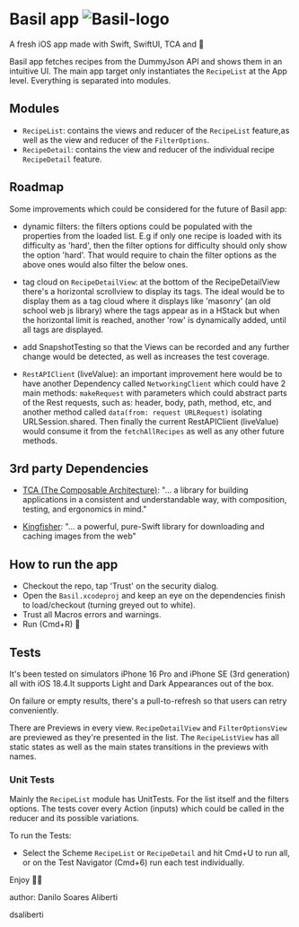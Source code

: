 # Basil app ![Basil-logo](https://github.com/user-attachments/assets/7c68233b-d6f1-438e-91f8-d68159fa4028)

A fresh iOS app made with Swift, SwiftUI, TCA and 💚

Basil app fetches recipes from the DummyJson API and shows them in an intuitive UI.
The main app target only instantiates the `RecipeList` at the App level.
Everything is separated into modules.

## Modules
- `RecipeList`: contains the views and reducer of the `RecipeList` feature,as well as the view and reducer of the `FilterOptions`.
- `RecipeDetail`: contains the view and reducer of the individual recipe `RecipeDetail` feature.

## Roadmap
Some improvements which could be considered for the future of Basil app:
- dynamic filters: the filters options could be populated with the properties from the loaded list. E.g if only one recipe is loaded with its difficulty as 'hard', then the filter options for difficulty should only show the option 'hard'. That would require to chain the filter options as the above ones would also filter the below ones.

- tag cloud on `RecipeDetailView`: at the bottom of the RecipeDetailView there's a horizontal scrollview to display its tags. The ideal would be to display them as a tag cloud where it displays like 'masonry' (an old school web js library) where the tags appear as in a HStack but when the horizontal limit is reached, another 'row' is dynamically added, until all tags are displayed.

- add SnapshotTesting so that the Views can be recorded and any further change would be detected, as well as increases the test coverage.

- `RestAPIClient` (liveValue): an important improvement here would be to have another Dependency called `NetworkingClient` which could have 2 main methods: `makeRequest` with parameters which could abstract parts of the Rest requests, such as: header, body, path, method, etc, and another method called `data(from: request URLRequest)` isolating URLSession.shared. Then finally the current RestAPIClient (liveValue) would consume it from the `fetchAllRecipes` as well as any other future methods.

## 3rd party Dependencies
- [TCA (The Composable Architecture)](https://github.com/pointfreeco/swift-composable-architecture): "... a library for building applications in a consistent and understandable way, with composition, testing, and ergonomics in mind."

- [Kingfisher](https://github.com/onevcat/Kingfisher): "... a powerful, pure-Swift library for downloading and caching images from the web"

## How to run the app
- Checkout the repo, tap 'Trust' on the security dialog.
- Open the `Basil.xcodeproj` and keep an eye on the dependencies finish to load/checkout (turning greyed out to white).
- Trust all Macros errors and warnings.
- Run (Cmd+R) 🚀
 
## Tests
It's been tested on simulators iPhone 16 Pro and iPhone SE (3rd generation) all with iOS 18.4.It supports Light and Dark Appearances out of the box.

On failure or empty results, there's a pull-to-refresh so that users can retry conveniently. 

There are Previews in every view. `RecipeDetailView` and `FilterOptionsView` are previewed as they're presented in the list. The `RecipeListView` has all static states as well as the main states transitions in the previews with names.
 
### Unit Tests
Mainly the `RecipeList` module has UnitTests. For the list itself and the filters options.
The tests cover every Action (inputs) which could be called in the reducer and its possible variations.

To run the Tests:
- Select the Scheme `RecipeList` or `RecipeDetail` and hit Cmd+U to run all, or on the Test Navigator (Cmd+6) run each test individually.

Enjoy 🍲🍴

author: Danilo Soares Aliberti

dsaliberti


